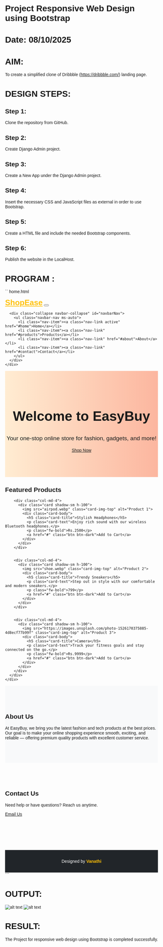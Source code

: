 # Project Responsive Web Design using Bootstrap
# Date: 08/10/2025
# AIM:
To create a simplified clone of Dribbble (https://dribbble.com/) landing page.

# DESIGN STEPS:
## Step 1:
Clone the repository from GitHub.

## Step 2:
Create Django Admin project.

## Step 3:
Create a New App under the Django Admin project.

## Step 4:
Insert the necessary CSS and JavaScript files as external in order to use Bootstrap.

## Step 5:
Create a HTML file and include the needed Bootstrap components.

## Step 6:
Publish the website in the LocalHost.

# PROGRAM :
``
home.html
<html lang="en">
<head>
  <meta charset="UTF-8">
  <meta name="viewport" content="width=device-width, initial-scale=1">
  <title>ShopEase - Online Shopping</title>

  
  <link href="https://cdn.jsdelivr.net/npm/bootstrap@5.3.3/dist/css/bootstrap.min.css" rel="stylesheet">

  
  <style>
    body {
      scroll-behavior: smooth;
      font-family: 'Poppins', sans-serif;
    }

    .navbar-brand {
      font-weight: bold;
      font-size: 1.6rem;
      color: #ffc107 !important;
    }

    .nav-link {
      font-weight: 500;
      transition: 0.3s;
    }

    .nav-link:hover {
      color: #ffc107 !important;
    }

    
    .hero {
  background: linear-gradient(to right, #ffecd2, #fcb69f);
  padding-top: 60px;
  padding-bottom: 80px;
  text-align: center;
}

    .hero h1 {
      font-weight: 700;
      font-size: 2.8rem;
    }

    .hero p {
      font-size: 1.2rem;
      margin-bottom: 20px;
    }

    
    .card img {
      height: 250px;
      
    }

    .card-title {
      font-weight: 200;
    }

    .btn-dark:hover {
      background-color: #ffc107;
      color: black;
      border: none;
    }

    
    #about {
      background-color: #f8f9fa;
      padding: 60px 0;
    }

    
    #contact {
      padding: 60px 0;
    }

    footer {
      background-color: #212529;
      color: #fff;
      text-align: center;
      padding: 15px 0;
      margin-top: 50px;
    }

    footer strong {
      color: #ffc107;
    }
  </style>
</head>
<body>

  
  <nav class="navbar navbar-expand-lg navbar-dark bg-dark sticky-top">
    <div class="container">
      <a class="navbar-brand" href="#">ShopEase</a>
      <button class="navbar-toggler" type="button" data-bs-toggle="collapse" data-bs-target="#navbarNav">
        <span class="navbar-toggler-icon"></span>
      </button>

      <div class="collapse navbar-collapse" id="navbarNav">
        <ul class="navbar-nav ms-auto">
          <li class="nav-item"><a class="nav-link active" href="#home">Home</a></li>
          <li class="nav-item"><a class="nav-link" href="#products">Products</a></li>
          <li class="nav-item"><a class="nav-link" href="#about">About</a></li>
          <li class="nav-item"><a class="nav-link" href="#contact">Contact</a></li>
        </ul>
      </div>
    </div>
  </nav>

  
  <section id="home" class="hero">
    <div class="container">
      <h1>Welcome to EasyBuy</h1>
      <p>Your one-stop online store for fashion, gadgets, and more!</p>
      <a href="#products" class="btn btn-warning btn-lg">Shop Now</a>
    </div>
  </section>

  
  <section id="products" class="py-5">
    <div class="container text-center">
      <h2 class="mb-4">Featured Products</h2>
      <div class="row g-4">
        
        <div class="col-md-4">
          <div class="card shadow-sm h-100">
            <img src="airpod.webp" class="card-img-top" alt="Product 1">
            <div class="card-body">
              <h5 class="card-title">Stylish Headphones</h5>
              <p class="card-text">Enjoy rich sound with our wireless Bluetooth headphones.</p>
              <p class="fw-bold">Rs.2500</p>
              <a href="#" class="btn btn-dark">Add to Cart</a>
            </div>
          </div>
        </div>

        
        <div class="col-md-4">
          <div class="card shadow-sm h-100">
            <img src="shoe.webp" class="card-img-top" alt="Product 2">
            <div class="card-body">
              <h5 class="card-title">Trendy Sneakers</h5>
              <p class="card-text">Step out in style with our comfortable and modern sneakers.</p>
              <p class="fw-bold">799</p>
              <a href="#" class="btn btn-dark">Add to Cart</a>
            </div>
          </div>
        </div>

        
        <div class="col-md-4">
          <div class="card shadow-sm h-100">
            <img src="https://images.unsplash.com/photo-1526170375885-4d8ecf77b99f" class="card-img-top" alt="Product 3">
            <div class="card-body">
              <h5 class="card-title">Camera</h5>
              <p class="card-text">Track your fitness goals and stay connected on the go.</p>
              <p class="fw-bold">Rs.9999</p>
              <a href="#" class="btn btn-dark">Add to Cart</a>
            </div>
          </div>
        </div>
      </div>
    </div>
  </section>


  <section id="about">
    <div class="container text-center">
      <h2>About Us</h2>
      <p class="mt-3 mx-auto" style="max-width: 700px;">
        At EasyBuy, we bring you the latest fashion and tech products at the best prices.
        Our goal is to make your online shopping experience smooth, exciting, and reliable —
        offering premium quality products with excellent customer service.
      </p>
    </div>
  </section>


  <section id="contact" class="text-center">
    <div class="container">
      <h2>Contact Us</h2>
      <p class="mt-3">Need help or have questions? Reach us anytime.</p>
      <a href="mailto:support@shopease.com" class="btn btn-warning">Email Us</a>
    </div>
  </section>

  <footer>
    <p>Designed by <strong>Vanathi</strong> </p>
  </footer>

  
  <script src="https://cdn.jsdelivr.net/npm/bootstrap@5.3.3/dist/js/bootstrap.bundle.min.js"></script>

</body>
</html>
```

# OUTPUT:
![alt text](<Screenshot 2025-10-08 204221.png>)
![alt text](<Screenshot 2025-10-08 204242.png>)
# RESULT:
The Project for responsive web design using Bootstrap is completed successfully.
